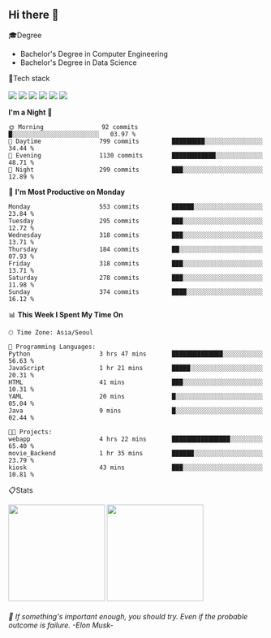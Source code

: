 <!-- <img height="180rem" src="https://capsule-render.vercel.app/api?type=waving&color=36454f&height=150&section=header"> -->
## Hi there 👋

🎓Degree<br>
- Bachelor's Degree in Computer Engineering<br>
- Bachelor's Degree in Data Science<br>

🔧Tech stack<br>
<br>
<img src="https://img.shields.io/badge/java-007396?style=for-the-badge&logo=OpenJDK&logoColor=white">
<img src="https://img.shields.io/badge/springboot-6DB33F?style=for-the-badge&logo=springboot&logoColor=white">
<img src="https://img.shields.io/badge/Python-3776AB?style=for-the-badge&logo=Python&logoColor=white">
<img src="https://img.shields.io/badge/MySQL-4479A1?style=for-the-badge&logo=MySQL&logoColor=white">
<img src="https://img.shields.io/badge/docker-%230db7ed.svg?style=for-the-badge&logo=docker&logoColor=white"> 
<img src="https://img.shields.io/badge/GitHub Actions-2088FF?style=for-the-badge&logo=GitHub Actions&logoColor=white">

<!--START_SECTION:waka-->
**I'm a Night 🦉** 

```text
🌞 Morning                92 commits          █░░░░░░░░░░░░░░░░░░░░░░░░   03.97 % 
🌆 Daytime                799 commits         █████████░░░░░░░░░░░░░░░░   34.44 % 
🌃 Evening                1130 commits        ████████████░░░░░░░░░░░░░   48.71 % 
🌙 Night                  299 commits         ███░░░░░░░░░░░░░░░░░░░░░░   12.89 % 
```
📅 **I'm Most Productive on Monday** 

```text
Monday                   553 commits         ██████░░░░░░░░░░░░░░░░░░░   23.84 % 
Tuesday                  295 commits         ███░░░░░░░░░░░░░░░░░░░░░░   12.72 % 
Wednesday                318 commits         ███░░░░░░░░░░░░░░░░░░░░░░   13.71 % 
Thursday                 184 commits         ██░░░░░░░░░░░░░░░░░░░░░░░   07.93 % 
Friday                   318 commits         ███░░░░░░░░░░░░░░░░░░░░░░   13.71 % 
Saturday                 278 commits         ███░░░░░░░░░░░░░░░░░░░░░░   11.98 % 
Sunday                   374 commits         ████░░░░░░░░░░░░░░░░░░░░░   16.12 % 
```


📊 **This Week I Spent My Time On** 

```text
🕑︎ Time Zone: Asia/Seoul

💬 Programming Languages: 
Python                   3 hrs 47 mins       ██████████████░░░░░░░░░░░   56.63 % 
JavaScript               1 hr 21 mins        █████░░░░░░░░░░░░░░░░░░░░   20.31 % 
HTML                     41 mins             ███░░░░░░░░░░░░░░░░░░░░░░   10.31 % 
YAML                     20 mins             █░░░░░░░░░░░░░░░░░░░░░░░░   05.04 % 
Java                     9 mins              █░░░░░░░░░░░░░░░░░░░░░░░░   02.44 % 

🐱‍💻 Projects: 
webapp                   4 hrs 22 mins       ████████████████░░░░░░░░░   65.40 % 
movie_Backend            1 hr 35 mins        ██████░░░░░░░░░░░░░░░░░░░   23.79 % 
kiosk                    43 mins             ███░░░░░░░░░░░░░░░░░░░░░░   10.81 % 
```


<!--END_SECTION:waka-->

📋Stats<br>
<p>
  <img height="190rem" src="https://github-readme-stats.vercel.app/api?username=jangjh0201&include_all_commits=true&show_icons=true&rank_icon=github&theme=github_dark_dimmed&bg_color=36454f">
  <img height="190rem" src="https://github-readme-stats.vercel.app/api/top-langs/?username=jangjh0201&layout=compact&theme=github_dark_dimmed&bg_color=36454f">
</p>

###### 🔭 If something's important enough, you should try. Even if the probable outcome is failure. -Elon Musk-

